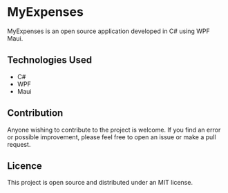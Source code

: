 # MyExpenses

MyExpenses is an open source application developed in C# using WPF Maui.

## Technologies Used

- C#
- WPF
- Maui

## Contribution

Anyone wishing to contribute to the project is welcome. If you find an error or possible improvement, please feel free
to open an issue or make a pull request.

## Licence

This project is open source and distributed under an MIT license.